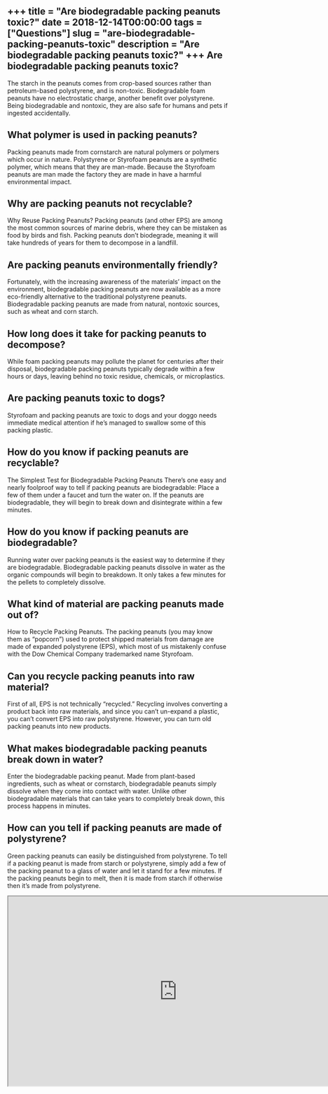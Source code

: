 +++
title = "Are biodegradable packing peanuts toxic?"
date = 2018-12-14T00:00:00
tags = ["Questions"]
slug = "are-biodegradable-packing-peanuts-toxic"
description = "Are biodegradable packing peanuts toxic?"
+++
Are biodegradable packing peanuts toxic?
----------------------------------------

The starch in the peanuts comes from crop-based sources rather than petroleum-based polystyrene, and is non-toxic. Biodegradable foam peanuts have no electrostatic charge, another benefit over polystyrene. Being biodegradable and nontoxic, they are also safe for humans and pets if ingested accidentally.

What polymer is used in packing peanuts?
----------------------------------------

Packing peanuts made from cornstarch are natural polymers or polymers which occur in nature. Polystyrene or Styrofoam peanuts are a synthetic polymer, which means that they are man-made. Because the Styrofoam peanuts are man made the factory they are made in have a harmful environmental impact.

Why are packing peanuts not recyclable?
---------------------------------------

Why Reuse Packing Peanuts? Packing peanuts (and other EPS) are among the most common sources of marine debris, where they can be mistaken as food by birds and fish. Packing peanuts don’t biodegrade, meaning it will take hundreds of years for them to decompose in a landfill.

Are packing peanuts environmentally friendly?
---------------------------------------------

Fortunately, with the increasing awareness of the materials’ impact on the environment, biodegradable packing peanuts are now available as a more eco-friendly alternative to the traditional polystyrene peanuts. Biodegradable packing peanuts are made from natural, nontoxic sources, such as wheat and corn starch.

How long does it take for packing peanuts to decompose?
-------------------------------------------------------

While foam packing peanuts may pollute the planet for centuries after their disposal, biodegradable packing peanuts typically degrade within a few hours or days, leaving behind no toxic residue, chemicals, or microplastics.

Are packing peanuts toxic to dogs?
----------------------------------

Styrofoam and packing peanuts are toxic to dogs and your doggo needs immediate medical attention if he’s managed to swallow some of this packing plastic.

How do you know if packing peanuts are recyclable?
--------------------------------------------------

The Simplest Test for Biodegradable Packing Peanuts There’s one easy and nearly foolproof way to tell if packing peanuts are biodegradable: Place a few of them under a faucet and turn the water on. If the peanuts are biodegradable, they will begin to break down and disintegrate within a few minutes.

How do you know if packing peanuts are biodegradable?
-----------------------------------------------------

Running water over packing peanuts is the easiest way to determine if they are biodegradable. Biodegradable packing peanuts dissolve in water as the organic compounds will begin to breakdown. It only takes a few minutes for the pellets to completely dissolve.

What kind of material are packing peanuts made out of?
------------------------------------------------------

How to Recycle Packing Peanuts. The packing peanuts (you may know them as “popcorn”) used to protect shipped materials from damage are made of expanded polystyrene (EPS), which most of us mistakenly confuse with the Dow Chemical Company trademarked name Styrofoam.

Can you recycle packing peanuts into raw material?
--------------------------------------------------

First of all, EPS is not technically “recycled.” Recycling involves converting a product back into raw materials, and since you can’t un-expand a plastic, you can’t convert EPS into raw polystyrene. However, you can turn old packing peanuts into new products.

What makes biodegradable packing peanuts break down in water?
-------------------------------------------------------------

Enter the biodegradable packing peanut. Made from plant-based ingredients, such as wheat or cornstarch, biodegradable peanuts simply dissolve when they come into contact with water. Unlike other biodegradable materials that can take years to completely break down, this process happens in minutes.

How can you tell if packing peanuts are made of polystyrene?
------------------------------------------------------------

Green packing peanuts can easily be distinguished from polystyrene. To tell if a packing peanut is made from starch or polystyrene, simply add a few of the packing peanut to a glass of water and let it stand for a few minutes. If the packing peanuts begin to melt, then it is made from starch if otherwise then it’s made from polystyrene.

<iframe allow="accelerometer; autoplay; clipboard-write; encrypted-media; gyroscope; picture-in-picture" allowfullscreen="" class="__youtube_prefs__  epyt-is-override  no-lazyload" data-no-lazy="1" data-origheight="433" data-origwidth="770" data-skipgform_ajax_framebjll="" height="433" id="_ytid_70269" loading="lazy" src="https://www.youtube.com/embed/THUwnitPCso?enablejsapi=1&autoplay=0&cc_load_policy=0&cc_lang_pref=&iv_load_policy=1&loop=0&modestbranding=0&rel=1&fs=1&playsinline=0&autohide=2&theme=dark&color=red&controls=1&" title="YouTube player" width="770"></iframe>